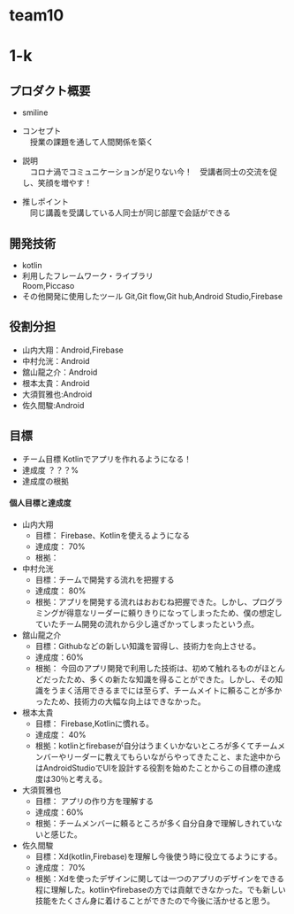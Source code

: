 # team10
# 1-k

## プロダクト概要
- smiline

- コンセプト  
　授業の課題を通して人間関係を築く

- 説明  
　コロナ渦でコミュニケーションが足りない今！　受講者同士の交流を促し、笑顔を増やす！

- 推しポイント  
　同じ講義を受講している人同士が同じ部屋で会話ができる

## 開発技術
- kotlin
- 利用したフレームワーク・ライブラリ  
  Room,Piccaso
- その他開発に使用したツール
  Git,Git flow,Git hub,Android Studio,Firebase

## 役割分担
- 山内大翔：Android,Firebase
- 中村允洸：Android
- 舘山龍之介：Android
- 根本太貴：Android
- 大須賀雅也:Android
- 佐久間駿:Android

## 目標
- チーム目標
Kotlinでアプリを作れるようになる！
- 達成度
？？？%
- 達成度の根拠

#### 個人目標と達成度

- 山内大翔
  - 目標：  Firebase、Kotlinを使えるようになる
  - 達成度： 70%  
  - 根拠：
- 中村允洸
  - 目標：チームで開発する流れを把握する
  - 達成度： 80%  
  - 根拠：アプリを開発する流れはおおむね把握できた。しかし、プログラミングが得意なリーダーに頼りきりになってしまったため、僕の想定していたチーム開発の流れから少し遠ざかってしまったという点。
- 舘山龍之介
  - 目標：Githubなどの新しい知識を習得し、技術力を向上させる。
  - 達成度：60%
  - 根拠： 今回のアプリ開発で利用した技術は、初めて触れるものがほとんどだったため、多くの新たな知識を得ることができた。しかし、その知識をうまく活用できるまでには至らず、チームメイトに頼ることが多かったため、技術力の大幅な向上はできなかった。
- 根本太貴
  - 目標：  Firebase,Kotlinに慣れる。
  - 達成度： 40%  
  - 根拠：kotlinとfirebaseが自分はうまくいかないところが多くてチームメンバーやリーダーに教えてもらいながらやってきたこと、また途中からはAndroidStudioでUIを設計する役割を始めたことからこの目標の達成度は30％と考える。
- 大須賀雅也
  - 目標： アプリの作り方を理解する
  - 達成度：60%
  - 根拠：チームメンバーに頼るところが多く自分自身で理解しきれていないと感じた。  
- 佐久間駿
  - 目標：Xd(kotlin,Firebase)を理解し今後使う時に役立てるようにする。
  - 達成度： 70%
  - 根拠：Xdを使ったデザインに関しては一つのアプリのデザインをできる程に理解した。kotlinやfirebaseの方では貢献できなかった。でも新しい技能をたくさん身に着けることができたので今後に活かせると思う。

